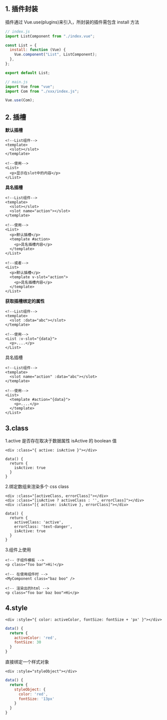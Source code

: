 ## 1. 插件封装

插件通过 Vue.use(plugins)来引入，所封装的插件需包含 install 方法

```js
// index.js
import ListComponent from "./index.vue";

const List = {
  install: function (Vue) {
    Vue.component("List", ListComponent);
  },
};

export default List;

// main.js
import Vue from "vue";
import Com from "./xxx/index.js";

Vue.use(Com);
```

## 2. 插槽

**默认插槽**

```template
<!--List组件-->
<template>
  <slot></slot>
</template>

<!--使用-->
<List>
  <p>显示在slot中的内容</p>
</List>
```

**具名插槽**

```template
<!--List组件-->
<template>
  <slot></slot>
  <slot name="action"></slot>
</template>

<!--使用-->
<List>
  <p>默认插槽</p>
  <template #action>
    <p>具名插槽内容</p>
  </template>
</List>

<!--或者-->
<List>
  <p>默认插槽</p>
  <template v-slot="action">
    <p>具名插槽内容</p>
  </template>
</List>
```

**获取插槽绑定的属性**

```template
<!--List组件-->
<template>
  <slot :data="abc"></slot>
</template>

<!--使用-->
<List :v-slot="{data}">
  <p>....</p>
</List>
```

具名插槽

```template
<!--List组件-->
<template>
  <slot name="action" :data="abc"></slot>
</template>

<!--使用-->
<List>
  <template #action="{data}">
    <p>....</p>
  </template>
</List>
```

## 3.class

1.active 是否存在取决于数据属性 isActive 的 boolean 值

```template
<div :class="{ active: isActive }"></div>

data() {
  return {
    isActive: true
  }
}
```

2.绑定数组来渲染多个 css class

```template
<div :class="[activeClass, errorClass]"></div>
<div :class="[isActive ? activeClass : '', errorClass]"></div>
<div :class="[{ active: isActive }, errorClass]"></div>

data() {
  return {
    activeClass: 'active',
    errorClass: 'text-danger',
    isActive: true
  }
}
```

3.组件上使用

```template
<!-- 子组件模板 -->
<p class="foo bar">Hi!</p>

<!-- 在使用组件时 -->
<MyComponent class="baz boo" />

<!-- 渲染出的html -->
<p class="foo bar baz boo">Hi</p>
```

## 4.style

```template
<div :style="{ color: activeColor, fontSize: fontSize + 'px' }"></div>
```

```js
data() {
  return {
    activeColor: 'red',
    fontSize: 30
  }
}
```

直接绑定一个样式对象

```template
<div :style="styleObject"></div>
```

```js
data() {
  return {
    styleObject: {
      color: 'red',
      fontSize: '13px'
    }
  }
}
```
